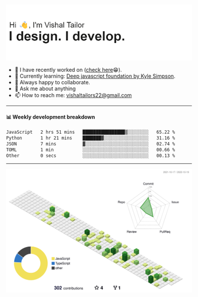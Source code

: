 ![Hi, I'm Vishal Tailor. I design. I develop.](https://github.com/vishaltailors/vishaltailors/blob/main/header.png?raw=true)

- 🔭 I have recently worked on ([check here](https://vishaltailor.com)😁).
- 🌱 Currently learning: [Deep javascript foundation by Kyle Simpson](https://frontendmasters.com/courses/deep-javascript-v3).
- 👯 Always happy to collaborate.
- 💬 Ask me about anything
- 📫 How to reach me: <a href="mailto:vishaltailors22@gmail.com">vishaltailors22@gmail.com</a>

<hr /> 
<h4>📊 Weekly development breakdown</h4>
<!--START_SECTION:waka-->

```text
JavaScript   2 hrs 51 mins   ████████████████▒░░░░░░░░   65.22 %
Python       1 hr 21 mins    ███████▓░░░░░░░░░░░░░░░░░   31.16 %
JSON         7 mins          ▓░░░░░░░░░░░░░░░░░░░░░░░░   02.74 %
TOML         1 min           ░░░░░░░░░░░░░░░░░░░░░░░░░   00.66 %
Other        0 secs          ░░░░░░░░░░░░░░░░░░░░░░░░░   00.13 %
```

<!--END_SECTION:waka-->
<hr /> 

![](./profile-3d-contrib/profile-green-animate.svg)
